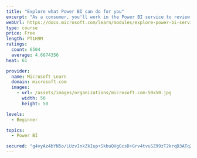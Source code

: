 ```yaml
---
title: "Explore what Power BI can do for you"
excerpt: "As a consumer, you'll work in the Power BI service to review and interact with content that has been shared with you. This module provides the foundational information that you need to work effectively in the Power BI service."
webUrl: https://docs.microsoft.com/learn/modules/explore-power-bi-service/
type: course
price: Free
length: PT1H9M
ratings:
  count: 6504
  average: 4.6674356
heat: 61

provider:
  name: Microsoft Learn
  domain: microsoft.com
  images:
    - url: /assets/images/organizations/microsoft.com-50x50.jpg
      width: 50
      height: 50

levels:
  - Beginner

topics:
  - Power BI

secured: "g4vyAz4bYN5o/LUzvInkZkIup+SkbuQHgGcsD+Grv4tvuSZ99zT2krqD3ATqZwjaol2BvIP9YrxWx0IfndTfVNSu2YrPeKoJnMQIKBtdAjlX6NQz8RRd8eFVmoENnlUUIMZ1Jj+lBXmVJcF7JSF/vSt8Zzqg1WLmy1jCrgBXnbae4yvmGoYB++wp5rHN0VWS9sFLxu6eWLw5AaFsghGrHm0izjb7t8RZL3h9srADIkROQMe0yuRvJYel3PjGnJU+73zb8nMgtk4bg4JiizJJIPMYTIadCdQqLqOx44GvoTTY4j9iZpsnUetVmYOK2EoFGo/vrY1v1jACuHiV8YgNh3cm79ry9Klh9SusTWwZ5+6lBHAqJQ8PznMuFIHhEP5aquHh7Nv5Jn8l5qFhE1k03l0WSCJRIbDIBkD53grGEqY=;JuclLdJUjtpxCVW4Oy5odw=="
---
```


